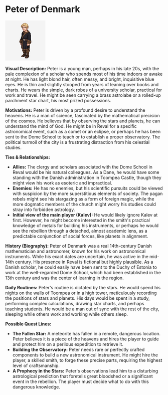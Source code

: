 # Peter of Denmark

![alt text](image-8.png)

**Visual Description:**
Peter is a young man, perhaps in his late 20s, with the pale complexion of a scholar who spends most of his time indoors or awake at night. He has light blond hair, often messy, and bright, inquisitive blue eyes. He is thin and slightly stooped from years of leaning over books and charts. He wears the simple, dark robes of a university scholar, practical for work and travel. He might be seen carrying a brass astrolabe or a rolled-up parchment star chart, his most prized possessions.

**Motivations:**
Peter is driven by a profound desire to understand the heavens. He is a man of science, fascinated by the mathematical precision of the cosmos. He believes that by observing the stars and planets, he can understand the mind of God. He might be in Reval for a specific astronomical event, such as a comet or an eclipse, or perhaps he has been sent to the Dome School to teach or to establish a proper observatory. The political turmoil of the city is a frustrating distraction from his celestial studies.

**Ties & Relationships:**
*   **Allies:** The clergy and scholars associated with the Dome School in Reval would be his natural colleagues. As a Dane, he would have some standing with the Danish administration in Toompea Castle, though they might view his work as esoteric and impractical.
*   **Enemies:** He has no enemies, but his scientific pursuits could be viewed with suspicion by the more superstitious elements of society. The pagan rebels might see his stargazing as a form of foreign magic, while the more dogmatic members of the church might worry his studies could stray into forbidden astrology.
*   **Initial view of the main player (Kalev):** He would likely ignore Kalev at first. However, he might become interested in the smith's practical knowledge of metals for building his instruments, or perhaps he would see the rebellion through a detached, almost academic lens, as a predictable conjunction of social forces, like planets in alignment.

**History (Biography):**
Peter of Denmark was a real 14th-century Danish mathematician and astronomer, known for his work on astronomical instruments. While his exact dates are uncertain, he was active in the mid-14th century. His presence in Reval is fictional but highly plausible. As a Danish scholar, he could easily have been sent to the Duchy of Estonia to work at the well-regarded Dome School, which had been established in the 13th century and was the center of learning in the region.

**Daily Routines:**
Peter's routine is dictated by the stars. He would spend his nights on the walls of Toompea or in a high tower, meticulously recording the positions of stars and planets. His days would be spent in a study, performing complex calculations, drawing star charts, and perhaps teaching students. He would be a man out of sync with the rest of the city, sleeping while others work and working while others sleep.

**Possible Quest Lines:**
*   **The Fallen Star:** A meteorite has fallen in a remote, dangerous location. Peter believes it is a piece of the heavens and hires the player to guide and protect him on a perilous expedition to retrieve it.
*   **Building the Observatory:** Peter needs rare or perfectly crafted components to build a new astronomical instrument. He might hire the player, a skilled smith, to forge these precise parts, requiring the highest level of craftsmanship.
*   **A Prophecy in the Stars:** Peter's observations lead him to a disturbing astrological prediction that foretells great bloodshed or a significant event in the rebellion. The player must decide what to do with this dangerous knowledge.
